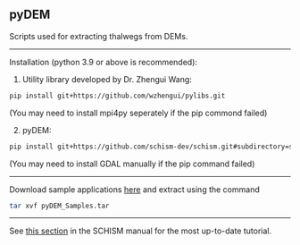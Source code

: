 ## pyDEM

Scripts used for extracting thalwegs from DEMs.

---

Installation (python 3.9 or above is recommended):
1. Utility library developed by Dr. Zhengui Wang:
     
```bash
pip install git+https://github.com/wzhengui/pylibs.git
```
(You may need to install mpi4py seperately if the pip commond failed)

2. pyDEM:

```bash
pip install git+https://github.com/schism-dev/schism.git#subdirectory=src/Utility/Grid_Scripts/Compound_flooding/pyDEM
```
(You may need to install GDAL manually if the pip command failed)

---

Download sample applications [here](http://ccrm.vims.edu/yinglong/feiye/Public/pyDEM_Samples.tar) and extract using the command

```bash
tar xvf pyDEM_Samples.tar
```

---

See [this section](https://schism-dev.github.io/schism/master/mesh-generation/meshing-for-compound-floods/extract-thalweg.html) in the SCHISM manual for the most up-to-date tutorial.
